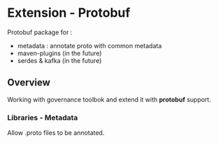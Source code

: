 # Extension - Protobuf

Protobuf package for :

* metadata : annotate proto with common metadata
* maven-plugins (in the future)
* serdes & kafka (in the future)

## Overview

Working with governance toolbok and extend it with **protobuf** support.

### Libraries - Metadata

Allow .proto files to be annotated.